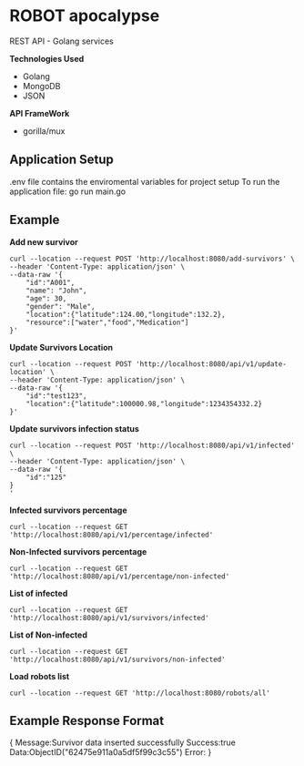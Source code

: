 # ROBOT apocalypse

REST API - Golang services

**Technologies Used**
- Golang
- MongoDB
- JSON

**API FrameWork**
- gorilla/mux


## Application Setup

.env file contains the enviromental variables for project setup
To run the application file:
    go run main.go
    

## Example

**Add new survivor**

    curl --location --request POST 'http://localhost:8080/add-survivors' \
    --header 'Content-Type: application/json' \
    --data-raw '{
        "id":"A001",
        "name": "John", 
        "age": 30, 
        "gender": "Male",
        "location":{"latitude":124.00,"longitude":132.2},
        "resource":["water","food","Medication"]
    }'
 

**Update Survivors Location**

    curl --location --request POST 'http://localhost:8080/api/v1/update-location' \
    --header 'Content-Type: application/json' \
    --data-raw '{
        "id":"test123",
        "location":{"latitude":100000.98,"longitude":1234354332.2}
    }'

**Update survivors infection status**

    curl --location --request POST 'http://localhost:8080/api/v1/infected' \
    --header 'Content-Type: application/json' \
    --data-raw '{
        "id":"125"
    }
    '

**Infected  survivors percentage**

    curl --location --request GET 'http://localhost:8080/api/v1/percentage/infected'

**Non-Infected  survivors percentage**
    
    curl --location --request GET 'http://localhost:8080/api/v1/percentage/non-infected'
   
**List of infected**

    curl --location --request GET 'http://localhost:8080/api/v1/survivors/infected'

**List of Non-infected**

    curl --location --request GET 'http://localhost:8080/api/v1/survivors/non-infected'
    
**Load robots list**

    curl --location --request GET 'http://localhost:8080/robots/all'

## Example Response Format

{
    Message:Survivor data inserted successfully 
    Success:true 
    Data:ObjectID("62475e911a0a5df5f99c3c55") 
    Error:<nil>
}